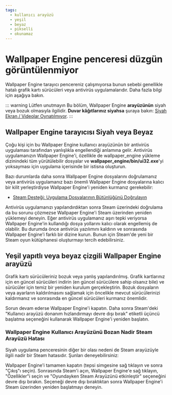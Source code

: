 ```yaml
---
tags:
  - kullanıcı arayüzü
  - yeşil
  - beyaz
  - pikselli
  - okunamaz
---
```


# Wallpaper Engine penceresi düzgün görüntülenmiyor

Wallpaper Engine tarayıcı pencereniz çalışmıyorsa bunun sebebi genellikle hatalı grafik kartı sürücüleri veya antivirüs uygulamalarıdır. Daha fazla bilgi için aşağıya bakın.

::: warning
Lütfen unutmayın Bu bölüm, Wallpaper Engine **arayüzünün** siyah veya bozuk olmasıyla ilgilidir. **Duvar kâğıtlarınız siyahsa** şuraya bakın: [Siyah Ekran / Videolar Oynatılmıyor](/noshow/notplaying.html).
:::

## Wallpaper Engine tarayıcısı Siyah veya Beyaz

Çoğu kişi için bu Wallpaper Engine kullanıcı arayüzünün bir antivirüs uygulaması tarafından yanlışlıkla engellendiği anlamına gelir. Antivirüs uygulamanızın Wallpaper Engine'i, özellikle de wallpaper_engine yükleme dizinindeki tüm yürütülebilir dosyalar ve **wallpaper_engine/bin/ui32.exe**'yi yoksayması için uygulama içerisinde bir istisna oluşturun.

Bazı durumlarda daha sonra Wallpaper Engine dosyalarını doğrulamanız veya antivirüs uygulamanız bazı önemli Wallpaper Engine dosyalarına kalıcı bir kilit yerleştirdiyse Wallpaper Engine'i yeniden kurmanız gerekebilir:

* [Steam Desteği: Uygulama Dosyalarının Bütünlüğünü Doğrulayın](https://support.steampowered.com/kb_article.php?ref=2037-QEUH-3335)

Antivirüs uygulamanızı yapılandırdıktan sonra Steam üzerindeki doğrulama da bu sorunu çözmezse Wallpaper Engine'i Steam üzerinden yeniden yüklemeyi deneyin. Eğer antivirüs uygulamanız aşırı tepki veriyorsa Wallpaper Engine'in kullandığı dosya yollarını kalıcı olarak engellemiş de olabilir. Bu durumda önce antivirüs yazılımını kaldırın ve sonrasında Wallpaper Engine'i farklı bir dizine kurun. Bunun için Steam'de yeni bir Steam oyun kütüphanesi oluşturmayı tercih edebilirsiniz.

## Yeşil yapıtlı veya beyaz çizgili Wallpaper Engine arayüzü

Grafik kartı sürücüleriniz bozuk veya yanlış yapılandırılmış. Grafik kartlarınız için en güncel sürücüleri indirin (en güncel sürücülere sahip olsanız bile) ve sürücüler için temiz bir yeniden kurulum gerçekleştirin. Bozuk dosyaların veya ayarların kaldırılmasını sağlamak için öncelikle mevcut sürücülerinizi kaldırmanız ve sonrasında en güncel sürücüleri kurmanız önemlidir.

Sorun devam ederse Wallpaper Engine'i kapatın. Daha sonra Steam'deki "Kullanıcı arayüzü donanım hızlandırmayı devre dışı bırak" etiketli üçüncü başlatma seçeneğini kullanarak Wallpaper Engine'i yeniden başlatın.

### Wallpaper Engine Kullanıcı Arayüzünü Bozan Nadir Steam Arayüzü Hatası

Siyah uygulama penceresinin diğer bir olası nedeni de Steam arayüzüyle ilgili nadir bir Steam hatasıdır. Şunları deneyebilirsiniz:

Wallpaper Engine'i tamamen kapatın (tepsi simgesine sağ tıklayın ve sonra "Çıkış"ı seçin). Sonrasında Steam'i açın, Wallpaper Engine'e sağ tıklayın, "Özellikler"i seçin ve "Oyundayken Steam Arayüzünü etkinleştir" seçeneğini devre dışı bırakın. Seçeneği devre dışı bıraktıktan sonra Wallpaper Engine'i Steam üzerinden yeniden başlatmayı deneyin. 